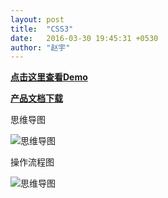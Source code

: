 ```yaml
---
layout: post
title:  "CSS3"
date:   2016-03-30 19:45:31 +0530
author: "赵宇"
---
```





<a href="http://rainzhao.github.io/css3/"><strong>点击这里查看Demo</strong></a>

<a href="{{ site.url }}/assets/document.doc"><strong>产品文档下载</strong></a>
<p>思维导图</p>
<img src="{{ site.url }}/assets/css2.png" alt="思维导图">
<p>操作流程图</p>
<img src="{{ site.url }}/assets/css1.png" alt="思维导图">
<!-- categories: zblog essay -->